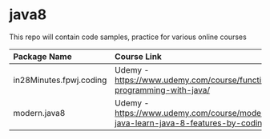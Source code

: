 # java8
This repo will contain code samples, practice for various online courses


| Package Name | Course Link |
| :---         |  :--- |
| in28Minutes.fpwj.coding   | Udemy - https://www.udemy.com/course/functional-programming-with-java/  |
| modern.java8   | Udemy - https://www.udemy.com/course/modern-java-learn-java-8-features-by-coding-it/  |



